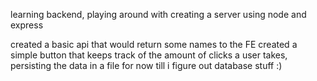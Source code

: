 learning backend, playing around with creating a server using node and express

created a basic api that would return some names to the FE
created a simple button that keeps track of the amount of clicks a user takes, persisting the data in a file for now till i figure out database stuff :)
